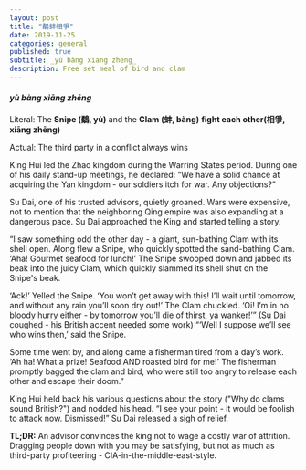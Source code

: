 ```yaml
---
layout: post
title: "鷸蚌相爭"
date: 2019-11-25
categories: general
published: true
subtitle: _yù bàng xiāng zhēng_
description: Free set meal of bird and clam
---
```


#### _yù bàng xiāng zhēng_

Literal: The **Snipe (鷸, yù)** and the **Clam (蚌, bàng)**
**fight each other(相爭, xiāng zhēng)**

Actual: The third party in a conflict always wins

King Hui led the Zhao kingdom during the Warring States period. During one of
his daily stand-up meetings, he declared: “We have a solid chance at acquiring
the Yan kingdom - our soldiers itch for war. Any objections?”

Su Dai, one of his trusted advisors, quietly groaned. Wars were expensive, not
to mention that the neighboring Qing empire was also expanding at a dangerous
pace. Su Dai approached the King and started telling a story.

“I saw something odd the other day - a giant, sun-bathing Clam with its shell
open. Along flew a Snipe, who quickly spotted the sand-bathing Clam. ‘Aha!
Gourmet seafood for lunch!’ The Snipe swooped down and jabbed its beak into
the juicy Clam, which quickly slammed its shell shut on the Snipe's beak.

‘Ack!’ Yelled the Snipe. ‘You won’t get away with this! I’ll wait until
tomorrow, and without any rain you’ll soon dry out!’ The Clam chuckled. ‘Oi!
I’m in no bloody hurry either - by tomorrow you’ll die of thirst, ya wanker!’”
(Su Dai coughed - his British accent needed some work) “‘Well I suppose we’ll
see who wins then,’ said the Snipe.

Some time went by, and along came a fisherman tired from a day’s work. ‘Ah ha!
What a prize! Seafood AND roasted bird for me!’ The fisherman promptly bagged
the clam and bird, who were still too angry to release each other and escape
their doom.”

King Hui held back his various questions about the story ("Why do clams
sound British?") and nodded his head. “I see your point - it would be foolish
to attack now. Dismissed!” Su Dai released a sigh of relief.

**TL;DR:** An advisor convinces the king not to wage a costly war of attrition.
Dragging people down with you may be satisfying, but not as much as third-party
profiteering - CIA-in-the-middle-east-style.
